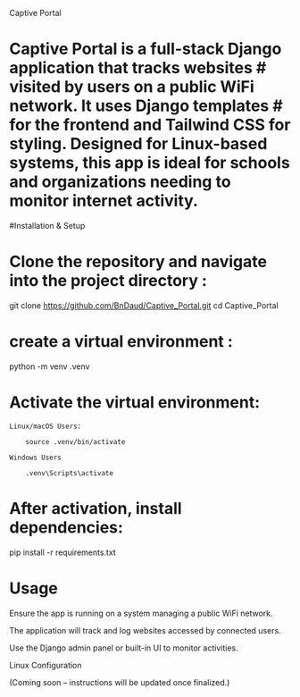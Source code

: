 Captive Portal

# Captive Portal is a full-stack Django application that tracks websites # visited by users on a public WiFi network. It uses Django templates # for the frontend and Tailwind CSS for styling. Designed for Linux-based systems, this app is ideal for schools and organizations needing to monitor internet activity.

#Installation & Setup

# Clone the repository and navigate into the project directory :

git clone https://github.com/BnDaud/Captive_Portal.git
cd Captive_Portal

# create a virtual environment :

python -m venv .venv

# Activate the virtual environment:

    Linux/macOS Users:

        source .venv/bin/activate

    Windows Users

        .venv\Scripts\activate

# After activation, install dependencies:

pip install -r requirements.txt

# Usage

Ensure the app is running on a system managing a public WiFi network.

The application will track and log websites accessed by connected users.

Use the Django admin panel or built-in UI to monitor activities.

Linux Configuration

(Coming soon – instructions will be updated once finalized.)
